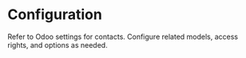 # Configuration

Refer to Odoo settings for contacts. Configure related models, access rights, and options as needed.
